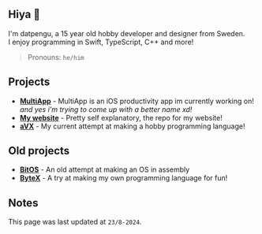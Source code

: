 ## Hiya 👋
I'm datpengu, a 15 year old hobby developer and designer from Sweden.<br>
I enjoy programming in Swift, TypeScript, C++ and more!
>Pronouns: <code>he/him</code>

## Projects
- **[MultiApp](https://github.com/datpengu/MultiApp)** - MultiApp is an iOS productivity app im currently working on! *and yes i'm trying to come up with a better name xd!*
- **[My website]()** - Pretty self explanatory, the repo for my website!
- **[aVX](https://github.com/datpengu/avX)** - My current attempt at making a hobby programming language!

## Old projects
- **[BitOS](https://github.com/datpengu/BitOS)** - An old attempt at making an OS in assembly
- **[ByteX](https://github.com/datpengu/ByteX)** - A try at making my own programming language for fun!

## Notes

This page was last updated at `23/8-2024`.

<!-- 
![Anurag's GitHub stats](https://github-readme-stats.vercel.app/api?username=datpengu&show_icons=true&theme=radical)

![Top Langs](https://github-readme-stats.vercel.app/api/top-langs/?username=datpengu&layout=compact&theme=radical)
-->
